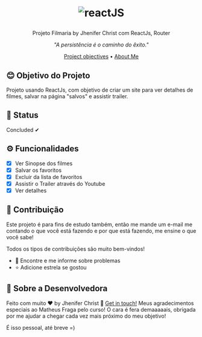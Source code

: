 <h1 align="center">
  
  ![reactJS](https://user-images.githubusercontent.com/85563316/148389294-fb8e651c-5970-4036-a63c-9992a9fa8a8c.png)

</h1>

<p align="center">Projeto Filmaria by Jhenifer Christ com ReactJs, Router</p>

<p align="center"><i>"A persistência é o caminho do êxito."</i> </p>


<p align="center">
  <a href="#blush-project-objectives">Project objectives</a> •
  <a href="#art-about-me">About Me</a>
</p>


## :blush: **Objetivo do Projeto**

Projeto usando ReactJs, com objetivo de criar um site para ver detalhes de filmes, salvar na página "salvos" e assistir trailer.

## 🚀 **Status**

Concluded ✔

## ⚙ **Funcionalidades**

- [x] Ver Sinopse dos filmes
- [x] Salvar os favoritos
- [x] Excluir da lista de favoritos
- [x] Assistir o Trailer através do Youtube
- [x] Ver detalhes

## :handshake: **Contribuição**

Este projeto é para fins de estudo também, então me mande um e-mail me contando o que você está fazendo e por que está fazendo, me ensine o que você sabe!

Todos os tipos de contribuições são muito bem-vindos!

-   🐛 Encontre e me informe sobre problemas
-   ⭐️ Adicione estrela se gostou


## :art: **Sobre a Desenvolvedora**

Feito com muito ♥ by Jhenifer Christ :wave: [Get in touch!](https://www.linkedin.com/in/jjheniferchrist/)
Meus agradecimentos especiais ao Matheus Fraga pelo curso! O cara é fera demaaaaais, obrigada por me ajudar a chegar cada vez mais próximo do meu objetivo!

É isso pessoal, até breve =)
